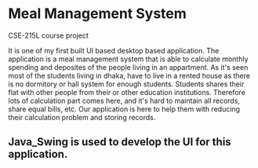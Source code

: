 # Meal Management System
CSE-215L course project

It is one of my first built UI based desktop based application.
The application is a meal management system that is able to calculate monthly spending and deposites of the people living in an appartment. As it's seen most of the students living in dhaka, have to live in a rented house as there is no dormitory or hall system for enough students. Students shares their flat with other people from their or other education institutions. Therefore lots of calculation part comes here, and it's hard to maintain all records, share equal bills, etc. Our application is here to help them with reducing their calculation problem and storing records.

## Java_Swing is used to develop the UI for this application.
